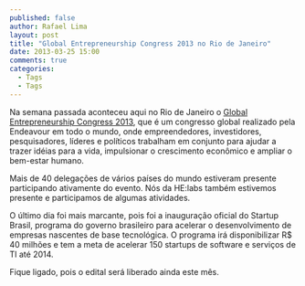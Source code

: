 ```yaml
---
published: false
author: Rafael Lima
layout: post
title: "Global Entrepreneurship Congress 2013 no Rio de Janeiro"
date: 2013-03-25 15:00
comments: true
categories: 
  - Tags
  - Tags
---
```


Na semana passada aconteceu aqui no Rio de Janeiro o [Global Entrepreneurship Congress 2013](http://gec2013.com/), que é um congresso global realizado pela Endeavour em todo o mundo, onde empreendedores, investidores, pesquisadores, líderes e políticos trabalham em conjunto para ajudar a trazer idéias para a vida, impulsionar o crescimento econômico e ampliar o bem-estar humano.
<!-- more -->

Mais de 40 delegações de vários países do mundo estiveram presente participando ativamente do evento. Nós da HE:labs também estivemos presente e participamos de algumas atividades.

O último dia foi mais marcante, pois foi a inauguração oficial do Startup Brasil, programa do governo brasileiro para acelerar o desenvolvimento de empresas nascentes de base tecnológica. O programa irá disponibilizar R$ 40 milhões e tem a meta de acelerar 150 startups de software e serviços de TI até 2014.

Fique ligado, pois o edital será liberado ainda este mês.
 